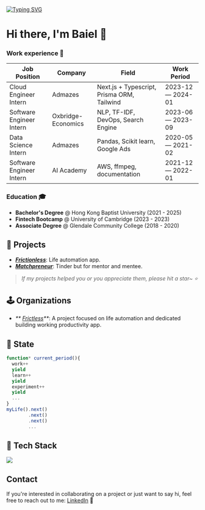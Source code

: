 <a href="https://git.io/typing-svg" align="center"><img src="https://readme-typing-svg.demolab.com?font=Fira+Code&pause=1000&random=false&center=true&width=1000&lines=Hi%2C+there.+I'm+Baiel.+A+computer+science+student+and+machine+learning+enthusiast!" alt="Typing SVG" /></a>

# Hi there, I'm Baiel 👋

### Work experience 👔
| Job Position             | Company             | Field                                      | Work Period       |
| ------------------------ | ------------------- | ------------------------------------------ | ----------------- |
| Cloud Engineer Intern    | Admazes             | Next.js + Typescript, Prisma ORM, Tailwind | 2023-12 — 2024-01 |
| Software Engineer Intern | Oxbridge-Economics  | NLP, TF-IDF, DevOps, Search Engine         | 2023-06 — 2023-09 |
| Data Science Intern      | Admazes             | Pandas, Scikit learn, Google Ads           | 2020-05 — 2021-02 |
| Software Engineer Intern | AI Academy          | AWS, ffmpeg, documentation                 | 2021-12 — 2022-01 |

### Education 🎓
- **Bachelor's Degree** @ Hong Kong Baptist University (2021 - 2025)
- **Fintech Bootcamp** @ University of Cambridge (2023 - 2023)
- **Associate Degree** @ Glendale Community College (2018 - 2020)


## 🦄 Projects

- _**[Frictionless](https://frictless.com)**_: Life automation app.
- _**[Matchpreneur](https://matchpreneur.app)**_: Tinder but for mentor and mentee.


> _If my projects helped you or you appreciate them, please hit a star~ ⭐_


## 🕹️ Organizations

- _** [Frictless](https://github.com/frictless)**_: A project focused on life automation and dedicated building working productivity app.
  
## 💫 State

```typescript
function* current_period(){
  work++
  yield
  learn++
  yield
  experiment++
  yield
  ...
}
myLife().next()
        .next()
        .next()
        ...
```


## 🚀 Tech Stack

<p align="left">
  <img src="https://skillicons.dev/icons?i=js,ts,react,vue,tailwind,nuxtjs,nodejs,express,prisma,aws,mongodb,redis,docker,linux,nginx,java,github,postman,vercel,git&theme=light&perline=10" />
</p>

## Contact
If you're interested in collaborating on a project or just want to say hi, feel free to reach out to me:
[LinkedIn](https://www.linkedin.com/in/dayyass/) 🚀

